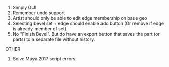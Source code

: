 

1. Simply GUI
2. Remember undo support
3. Artist should only be able to edit edge membership on base geo
4. Selecting bevel set + edge should enable add button (Or remove if edge is already member of set).
4. No "Finish Bevel".  But do have an export button that saves the part (or parts) to a separate file without history.


OTHER
1. Solve Maya 2017 script errors.

